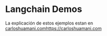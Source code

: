 # Langchain Demos

La explicación de estos ejemplos estan en [carloshuamani.com](https://carloshuamani.com)https://carloshuamani.com
